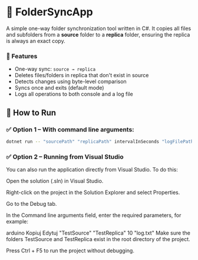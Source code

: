 # 📁 FolderSyncApp

A simple one-way folder synchronization tool written in C#. It copies all files and subfolders from a **source** folder to a **replica** folder, ensuring the replica is always an exact copy.

### 🔄 Features

- One-way sync: `source → replica`
- Deletes files/folders in replica that don't exist in source
- Detects changes using byte-level comparison
- Syncs once and exits (default mode)
- Logs all operations to both console and a log file


## 🚀 How to Run

### ✅ Option 1 – With command line arguments:

```bash
dotnet run -- "sourcePath" "replicaPath" intervalInSeconds "logFilePath"
```

### ✅ Option 2 – Running from Visual Studio
You can also run the application directly from Visual Studio. To do this:

Open the solution (.sln) in Visual Studio.

Right-click on the project in the Solution Explorer and select Properties.

Go to the Debug tab.

In the Command line arguments field, enter the required parameters, for example:

arduino
Kopiuj
Edytuj
"TestSource" "TestReplica" 10 "log.txt"
Make sure the folders TestSource and TestReplica exist in the root directory of the project.

Press Ctrl + F5 to run the project without debugging.
